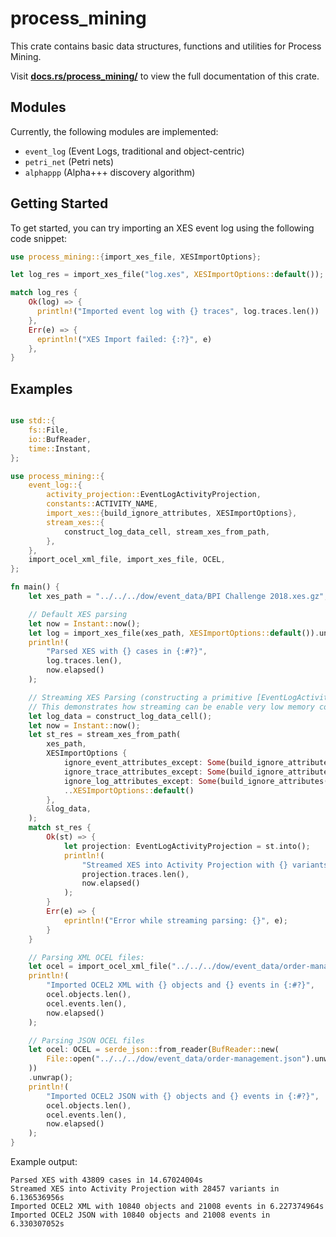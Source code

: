 # process_mining

This crate contains basic data structures, functions and utilities for Process Mining.

Visit **[docs.rs/process_mining/](https://docs.rs/process_mining/)** to view the full documentation of this crate.

## Modules

Currently, the following modules are implemented:

- `event_log` (Event Logs, traditional and object-centric)
- `petri_net` (Petri nets)
- `alphappp` (Alpha+++ discovery algorithm)

## Getting Started

To get started, you can try importing an XES event log using the following code snippet:

```rust
use process_mining::{import_xes_file, XESImportOptions};

let log_res = import_xes_file("log.xes", XESImportOptions::default());

match log_res {
    Ok(log) => {
      println!("Imported event log with {} traces", log.traces.len())
    },
    Err(e) => {
      eprintln!("XES Import failed: {:?}", e)
    },
}
```


## Examples
```rust

use std::{
    fs::File,
    io::BufReader,
    time::Instant,
};

use process_mining::{
    event_log::{
        activity_projection::EventLogActivityProjection,
        constants::ACTIVITY_NAME,
        import_xes::{build_ignore_attributes, XESImportOptions},
        stream_xes::{
            construct_log_data_cell, stream_xes_from_path,
        },
    },
    import_ocel_xml_file, import_xes_file, OCEL,
};

fn main() {
    let xes_path = "../../../dow/event_data/BPI Challenge 2018.xes.gz";

    // Default XES parsing
    let now = Instant::now();
    let log = import_xes_file(xes_path, XESImportOptions::default()).unwrap();
    println!(
        "Parsed XES with {} cases in {:#?}",
        log.traces.len(),
        now.elapsed()
    );

    // Streaming XES Parsing (constructing a primitive [EventLogActivityProjection])
    // This demonstrates how streaming can be enable very low memory consumption and faster processing
    let log_data = construct_log_data_cell();
    let now = Instant::now();
    let st_res = stream_xes_from_path(
        xes_path,
        XESImportOptions {
            ignore_event_attributes_except: Some(build_ignore_attributes(vec![ACTIVITY_NAME])),
            ignore_trace_attributes_except: Some(build_ignore_attributes(Vec::<&str>::new())),
            ignore_log_attributes_except: Some(build_ignore_attributes(Vec::<&str>::new())),
            ..XESImportOptions::default()
        },
        &log_data,
    );
    match st_res {
        Ok(st) => {
            let projection: EventLogActivityProjection = st.into();
            println!(
                "Streamed XES into Activity Projection with {} variants in {:#?}",
                projection.traces.len(),
                now.elapsed()
            );
        }
        Err(e) => {
            eprintln!("Error while streaming parsing: {}", e);
        }
    }

    // Parsing XML OCEL files:
    let ocel = import_ocel_xml_file("../../../dow/event_data/order-management.xml");
    println!(
        "Imported OCEL2 XML with {} objects and {} events in {:#?}",
        ocel.objects.len(),
        ocel.events.len(),
        now.elapsed()
    );

    // Parsing JSON OCEL files
    let ocel: OCEL = serde_json::from_reader(BufReader::new(
        File::open("../../../dow/event_data/order-management.json").unwrap(),
    ))
    .unwrap();
    println!(
        "Imported OCEL2 JSON with {} objects and {} events in {:#?}",
        ocel.objects.len(),
        ocel.events.len(),
        now.elapsed()
    );
}

```

Example output:

```
Parsed XES with 43809 cases in 14.67024004s
Streamed XES into Activity Projection with 28457 variants in 6.136536956s
Imported OCEL2 XML with 10840 objects and 21008 events in 6.227374964s
Imported OCEL2 JSON with 10840 objects and 21008 events in 6.330307052s
```
